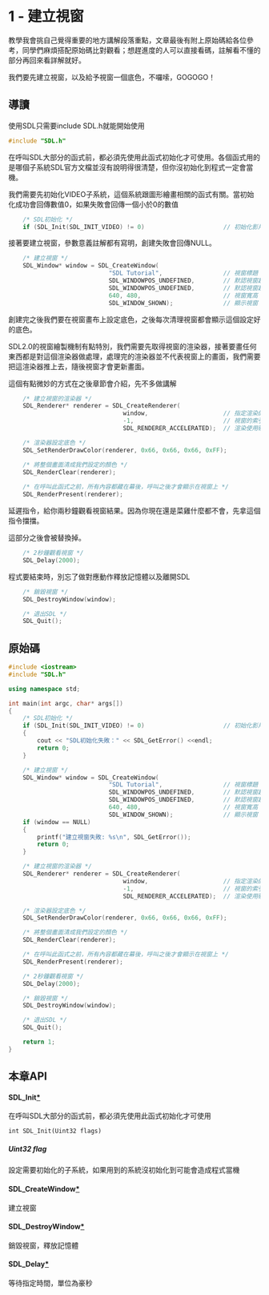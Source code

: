 # 1 - 建立視窗
教學我會挑自己覺得重要的地方講解段落重點，文章最後有附上原始碼給各位參考，同學們麻煩搭配原始碼比對觀看；想趕進度的人可以直接看碼，註解看不懂的部分再回來看詳解就好。  

我們要先建立視窗，以及給予視窗一個底色，不囉嗦，GOGOGO！


## 導讀
使用SDL只需要include SDL.h就能開始使用
```C++
#include "SDL.h"
```

在呼叫SDL大部分的函式前，都必須先使用此函式初始化才可使用。各個函式用的是哪個子系統SDL官方文檔並沒有說明得很清楚，但你沒初始化到程式一定會當機。

我們需要先初始化VIDEO子系統，這個系統跟圖形繪畫相關的函式有關。當初始化成功會回傳數值0，如果失敗會回傳一個小於0的數值  
```C++
    /* SDL初始化 */
    if (SDL_Init(SDL_INIT_VIDEO) != 0)                      // 初始化影片子系統
```

接著要建立視窗，參數意義註解都有寫明，創建失敗會回傳NULL。
```C++
    /* 建立視窗 */
    SDL_Window* window = SDL_CreateWindow(
                            "SDL Tutorial",                 // 視窗標題
                            SDL_WINDOWPOS_UNDEFINED,        // 默認視窗起始X位置
                            SDL_WINDOWPOS_UNDEFINED,        // 默認視窗起始Y位置
                            640, 480,                       // 視窗寬高
                            SDL_WINDOW_SHOWN);              // 顯示視窗
```

創建完之後我們要在視窗畫布上設定底色，之後每次清理視窗都會顯示這個設定好的底色。  

SDL2.0的視窗繪製機制有點特別，我們需要先取得視窗的渲染器，接著要畫任何東西都是對這個渲染器做處理，處理完的渲染器並不代表視窗上的畫面，我們需要把這渲染器推上去，隨後視窗才會更新畫面。  

這個有點微妙的方式在之後章節會介紹，先不多做講解
```C++
    /* 建立視窗的渲染器 */
    SDL_Renderer* renderer = SDL_CreateRenderer(
                                window,                     // 指定渲染的視窗
                                -1,                         // 視窗的索引號，一般設定-1
                                SDL_RENDERER_ACCELERATED);  // 渲染使用硬體加速

    /* 渲染器設定底色 */
    SDL_SetRenderDrawColor(renderer, 0x66, 0x66, 0x66, 0xFF);

    /* 將整個畫面清成我們設定的顏色 */
    SDL_RenderClear(renderer);
    
    /* 在呼叫此函式之前，所有內容都藏在幕後，呼叫之後才會顯示在視窗上 */
    SDL_RenderPresent(renderer);
```

延遲指令，給你兩秒鐘觀看視窗結果。因為你現在還是菜雞什麼都不會，先拿這個指令擋擋。    

這部分之後會被替換掉。
```C++
    /* 2秒鐘觀看視窗 */
    SDL_Delay(2000);
```

程式要結束時，別忘了做對應動作釋放記憶體以及離開SDL
```C++
    /* 銷毀視窗 */
    SDL_DestroyWindow(window);

    /* 退出SDL */
    SDL_Quit();
```

## 原始碼
```C++
#include <iostream>
#include "SDL.h"

using namespace std;

int main(int argc, char* args[])
{
    /* SDL初始化 */
    if (SDL_Init(SDL_INIT_VIDEO) != 0)                      // 初始化影片子系統
    {
        cout << "SDL初始化失敗：" << SDL_GetError() <<endl;
        return 0;
    }

    /* 建立視窗 */
    SDL_Window* window = SDL_CreateWindow(
                            "SDL Tutorial",                 // 視窗標題
                            SDL_WINDOWPOS_UNDEFINED,        // 默認視窗起始X位置
                            SDL_WINDOWPOS_UNDEFINED,        // 默認視窗起始Y位置
                            640, 480,                       // 視窗寬高
                            SDL_WINDOW_SHOWN);              // 顯示視窗
    if (window == NULL)
    {
        printf("建立視窗失敗: %s\n", SDL_GetError());
        return 0;
    }

    /* 建立視窗的渲染器 */
    SDL_Renderer* renderer = SDL_CreateRenderer(
                                window,                     // 指定渲染的視窗
                                -1,                         // 視窗的索引號，一般設定-1
                                SDL_RENDERER_ACCELERATED);  // 渲染使用硬體加速

    /* 渲染器設定底色 */
    SDL_SetRenderDrawColor(renderer, 0x66, 0x66, 0x66, 0xFF);

    /* 將整個畫面清成我們設定的顏色 */
    SDL_RenderClear(renderer);

    /* 在呼叫此函式之前，所有內容都藏在幕後，呼叫之後才會顯示在視窗上 */
    SDL_RenderPresent(renderer);

    /* 2秒鐘觀看視窗 */
    SDL_Delay(2000);

    /* 銷毀視窗 */
    SDL_DestroyWindow(window);

    /* 退出SDL */
    SDL_Quit();

    return 1;
}
```

## 本章API
#### SDL_Init[\*](https://wiki.libsdl.org/SDL_Init)
在呼叫SDL大部分的函式前，都必須先使用此函式初始化才可使用
```
int SDL_Init(Uint32 flags)
```
##### Uint32 flag
設定需要初始化的子系統，如果用到的系統沒初始化到可能會造成程式當機
#### SDL_CreateWindow[\*](https://wiki.libsdl.org/SDL_CreateWindow)
建立視窗
#### SDL_DestroyWindow[\*](https://wiki.libsdl.org/SDL_DestroyWindow)
銷毀視窗，釋放記憶體
#### SDL_Delay[\*](https://wiki.libsdl.org/SDL_Delay)
等待指定時間，單位為豪秒

